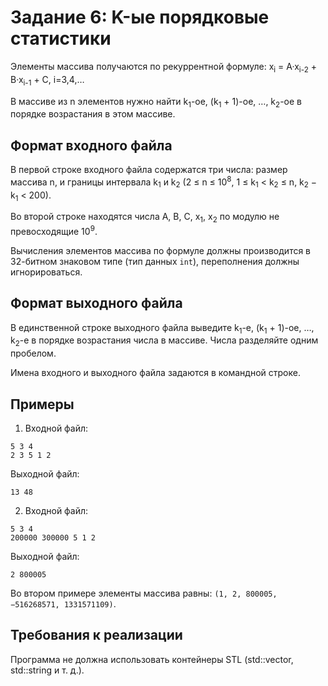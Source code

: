 # Задание 6: K-ые порядковые статистики

Элементы массива получаются по рекуррентной формуле: x<sub>i</sub> = A·x<sub>i-2</sub> + B·x<sub>i-1</sub> + C, i=3,4,… 

В массиве из n элементов нужно найти k<sub>1</sub>-ое, (k<sub>1</sub> + 1)-ое, …, k<sub>2</sub>-ое в порядке возрастания в этом массиве.

## Формат входного файла
В первой строке входного файла содержатся три числа: размер массива n, и границы интервала k<sub>1</sub> и k<sub>2</sub> (2 ≤ n ≤ 10<sup>8</sup>, 1 ≤ k<sub>1</sub> < k<sub>2</sub> ≤ n, k<sub>2</sub> − k<sub>1</sub> < 200). 

Во второй строке находятся числа A, B, C, x<sub>1</sub>, x<sub>2</sub> по модулю не превосходящие 10<sup>9</sup>. 

Вычисления элементов массива по формуле должны производится в 32-битном знаковом типе (тип данных `int`), переполнения должны игнорироваться.

## Формат выходного файла
В единственной строке выходного файла выведите k<sub>1</sub>-е, (k<sub>1</sub> + 1)-ое, …, k<sub>2</sub>-е в порядке возрастания числа в массиве. Числа разделяйте одним пробелом.

Имена входного и выходного файла задаются в командной строке.

## Примеры
1. Входной файл:
```
5 3 4
2 3 5 1 2
```
Выходной файл:
```
13 48
```

2. Входной файл:
```
5 3 4
200000 300000 5 1 2
```
Выходной файл:
```
2 800005
```
Во втором примере элементы массива равны: `(1, 2, 800005, −516268571, 1331571109)`.

## Требования к реализации
Программа не должна использовать контейнеры STL (std::vector, std::string и т. д.). 
